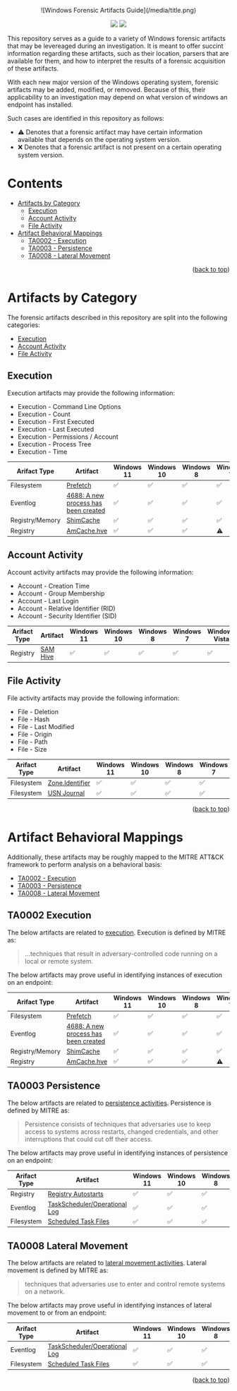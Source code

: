 <a name="readme-top"></a>
<p align="center">
  ![Windows Forensic Artifacts Guide](/media/title.png)
</p>
<p align="center">
  <img src="https://img.shields.io/github/license/Psmths/windows-forensic-artifacts.svg">
  <img src="https://www.repostatus.org/badges/latest/wip.svg">
</p>

This repository serves as a guide to a variety of Windows forensic artifacts that may be levereaged during an investigation. It is meant to offer succint information regarding these artifacts, such as their location, parsers that are available for them, and how to interpret the results of a forensic acquisition of these artifacts.

With each new major version of the Windows operating system, forensic artifacts may be added, modified, or removed. Because of this, their applicability to an investigation may depend on what version of windows an endpoint has installed. 

Such cases are identified in this repository as follows:
 - ⚠️ Denotes that a forensic artifact may have certain information available that depends on the operating system version.
 - ❌ Denotes that a forensic artifact is not present on a certain operating system version.

# Contents

 - [Artifacts by Category](#artifacts-by-category)
   * [Execution](#execution)
   * [Account Activity](#account-activity)
   * [File Activity](#file-activity)
 - [Artifact Behavioral Mappings](#artifact-behavioral-mappings) 
   * [TA0002 - Execution](#ta0002-execution)
   * [TA0003 - Persistence](#ta0003-persistence)
   * [TA0008 - Lateral Movement](#ta0008-lateral-movement)

<p align="right">(<a href="#readme-top">back to top</a>)</p>

# Artifacts by Category

The forensic artifacts described in this repository are split into the following categories:

 - [Execution](#execution)
 - [Account Activity](#account-activity)
 - [File Activity](#file-activity)

## Execution
Execution artifacts may provide the following information:

 - Execution - Command Line Options
 - Execution - Count
 - Execution - First Executed
 - Execution - Last Executed
 - Execution - Permissions / Account
 - Execution - Process Tree
 - Execution - Time

| Arifact Type | Artifact | Windows 11 | Windows 10 | Windows 8 | Windows 7 | Windows Vista | Windows XP |
| - | - | - | - | - | - | - | - |
| Filesystem | [Prefetch](execution/prefetch.md) | ✅ | ✅ | ✅ | ✅ | ✅ | ✅ |
| Eventlog | [4688: A new process has been created](execution/evtx-process-created.md) | ✅ | ✅ | ✅ | ✅ | ❌ | ❌ |
| Registry/Memory | [ShimCache](execution/shimcache.md) | ✅ | ✅ | ✅ | ✅ | ✅ | ✅ |
| Registry | [AmCache.hve](execution/amcache.md) | ✅ | ✅ | ✅ | ⚠️ | ❌ | ❌ |

## Account Activity
Account activity artifacts may provide the following information:
 - Account - Creation Time
 - Account - Group Membership
 - Account - Last Login
 - Account - Relative Identifier (RID)
 - Account - Security Identifier (SID)

| Arifact Type | Artifact | Windows 11 | Windows 10 | Windows 8 | Windows 7 | Windows Vista | Windows XP |
| - | - | - | - | - | - | - | - |
| Registry | [SAM Hive](account/sam-hive.md) | ✅ | ✅ | ✅ | ✅ | ✅ | ✅ |

## File Activity
File activity artifacts may provide the following information:

 - File - Deletion
 - File - Hash
 - File - Last Modified
 - File - Origin
 - File - Path
 - File - Size

| Arifact Type | Artifact | Windows 11 | Windows 10 | Windows 8 | Windows 7 | Windows Vista | Windows XP |
| - | - | - | - | - | - | - | - |
| Filesystem | [Zone.Identifier](file-activity/zone-identifier.md) | ✅ | ✅ | ✅ | ✅ | ✅ | ⚠️ |
| Filesystem | [USN Journal](file-activity/usn-journal.md) | ✅ | ✅ | ✅ | ✅ | ✅ | ✅ |
<p align="right">(<a href="#readme-top">back to top</a>)</p>

# Artifact Behavioral Mappings

Additionally, these artifacts may be roughly mapped to the MITRE ATT&CK framework to perform analysis on a behavioral basis:

 - [TA0002 - Execution](#ta0002-execution)
 - [TA0003 - Persistence](#ta0003-persistence)
 - [TA0008 - Lateral Movement](#ta0008-lateral-movement)

## TA0002 Execution
The below artifacts are related to [execution](https://attack.mitre.org/tactics/TA0002/). Execution is defined by MITRE as:

> ...techniques that result in adversary-controlled code running on a local or remote system. 

The below artifacts may prove useful in identifying instances of execution on an endpoint:

| Arifact Type | Artifact | Windows 11 | Windows 10 | Windows 8 | Windows 7 | Windows Vista | Windows XP |
| - | - | - | - | - | - | - | - |
| Filesystem | [Prefetch](execution/prefetch.md) | ✅ | ✅ | ✅ | ✅ | ✅ | ✅ |
| Eventlog | [4688: A new process has been created](execution/evtx-process-created.md) | ✅ | ✅ | ✅ | ✅ | ❌ | ❌ |
| Registry/Memory | [ShimCache](execution/shimcache.md) | ✅ | ✅ | ✅ | ✅ | ✅ | ✅ |
| Registry | [AmCache.hve](execution/amcache.md) | ✅ | ✅ | ✅ | ⚠️ | ❌ | ❌ |

## TA0003 Persistence
The below artifacts are related to [persistence activities](https://attack.mitre.org/tactics/TA0003/). Persistence is defined by MITRE as:

> Persistence consists of techniques that adversaries use to keep access to systems across restarts, changed credentials, and other interruptions that could cut off their access. 

The below artifacts may prove useful in identifying instances of persistence on an endpoint:

| Arifact Type | Artifact | Windows 11 | Windows 10 | Windows 8 | Windows 7 | Windows Vista | Windows XP |
| - | - | - | - | - | - | - | - |
| Registry | [Registry Autostarts](persistence/reg-autostarts.md) | ✅ | ✅ | ✅ | ✅ | ✅ | ✅ |
| Eventlog | [TaskScheduler/Operational Log](persistence/task-scheduler-operational-log.md) | ✅ | ✅ | ✅ | ✅ | ❌ | ❌ |
| Filesystem | [Scheduled Task Files](persistence/task-scheduler-files.md) | ✅ | ✅ | ✅ | ✅ | ✅ | ❌ |

## TA0008 Lateral Movement
The below artifacts are related to [lateral movement activities](https://attack.mitre.org/tactics/TA0008/). Lateral movement is defined by MITRE as:

> techniques that adversaries use to enter and control remote systems on a network.

The below artifacts may prove useful in identifying instances of lateral movement to or from an endpoint:

| Arifact Type | Artifact | Windows 11 | Windows 10 | Windows 8 | Windows 7 | Windows Vista | Windows XP |
| - | - | - | - | - | - | - | - |
| Eventlog | [TaskScheduler/Operational Log](persistence/task-scheduler-operational-log.md) | ✅ | ✅ | ✅ | ✅ | ❌ | ❌ |
| Filesystem | [Scheduled Task Files](persistence/task-scheduler-files.md) | ✅ | ✅ | ✅ | ✅ | ✅ | ❌ |
<p align="right">(<a href="#readme-top">back to top</a>)</p>
